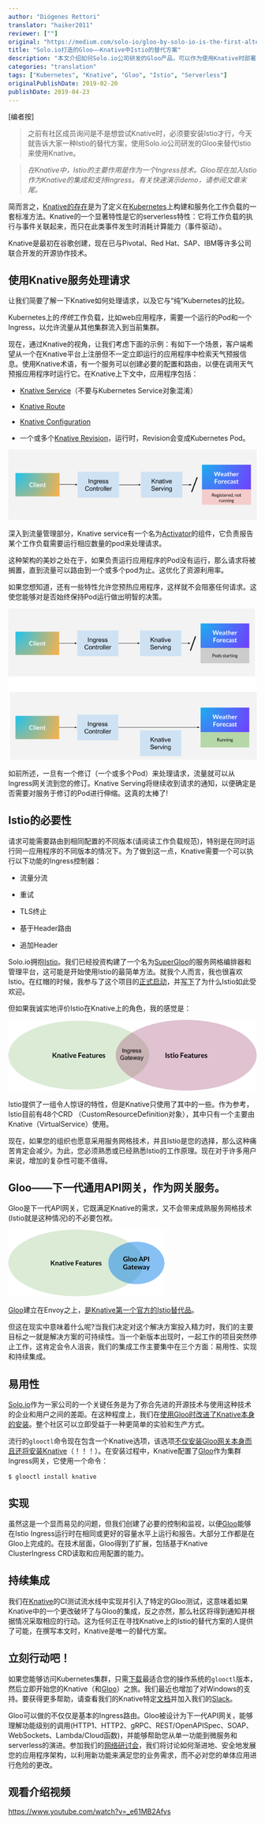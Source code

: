 ```yaml
---
author: "Diógenes Rettori"
translator: "haiker2011"
reviewer: [""]
original: "https://medium.com/solo-io/gloo-by-solo-io-is-the-first-alternative-to-istio-on-knative-324753586f3a"
title: "Solo.io打造的Gloo——Knative中Istio的替代方案"
description: "本文介绍如何Solo.io公司研发的Gloo产品，可以作为使用Knative时部署Istio的替代方案。"
categories: "translation"
tags: ["Kubernetes", "Knative", "Gloo", "Istio", "Serverless"]
originalPublishDate: 2019-02-20
publishDate: 2019-04-23
---
```


[编者按]
> 之前有社区成员询问是不是想尝试Knative时，必须要安装Istio才行，今天就告诉大家一种Istio的替代方案，使用Solo.io公司研发的Gloo来替代Istio来使用Knative。

> *在Knative中，Istio的主要作用是作为一个Ingress技术。Gloo现在加入Istio作为Knative的集成和支持Ingress。有关快速演示demo，请参阅文章末尾。*

简而言之，[Knative的存在](https://github.com/knative/docs)是为了定义在[Kubernetes](https://kubernetes.io/)上构建和服务化工作负载的一套标准方法。Knative的一个显著特性是它的serverless特性：它将工作负载的执行与事件关联起来，而只在此类事件发生时消耗计算能力（事件驱动）。

Knative是最初在谷歌创建，现在已与Pivotal、Red Hat、SAP、IBM等许多公司联合开发的开源协作技术。

## 使用Knative服务处理请求

让我们简要了解一下Knative如何处理请求，以及它与“纯”Kubernetes的比较。

Kubernetes上的*传统*工作负载，比如web应用程序，需要一个运行的Pod和一个Ingress，以允许流量从其他集群流入到当前集群。

现在，通过Knative的视角，让我们考虑下面的示例：有如下一个场景，客户端希望从一个在Knative平台上注册但不一定立即运行的应用程序中检索天气预报信息。使用Knative术语，有一个服务可以创建必要的配置和路由，以便在调用天气预报应用程序时运行它。在Knative上下文中，应用程序包括：

* [Knative Service](https://github.com/knative/serving/blob/master/docs/spec/spec.md#service)（不要与Kubernetes Service对象混淆）

* [Knative Route](https://github.com/knative/serving/blob/master/docs/spec/spec.md#route)

* [Knative Configuration](https://github.com/knative/serving/blob/master/docs/spec/spec.md#configuration)

* 一个或多个[Knative Revision](https://github.com/knative/serving/blob/master/docs/spec/spec.md#revision)，运行时，Revision会变成Kubernetes Pod。

![](./gloo-by-solo-io-is-the-first-alternative-to-istio-on-knative-1.png)

深入到流量管理部分，Knative service有一个名为[Activator](https://github.com/knative/serving/tree/master/pkg/activator)的组件，它负责报告某个工作负载需要运行相应数量的pod来处理请求。

这种架构的美妙之处在于，如果负责运行应用程序的Pod没有运行，那么请求将被搁置，直到流量可以路由到一个或多个pod为止。这优化了资源利用率。

如果您想知道，还有一些特性允许您预热应用程序，这样就不会阻塞任何请求。这使您能够对是否始终保持Pod运行做出明智的决策。

![](./gloo-by-solo-io-is-the-first-alternative-to-istio-on-knative-2.png)

如前所述，一旦有一个修订（一个或多个Pod）来处理请求，流量就可以从Ingress网关流到您的修订。Knative Serving将继续收到请求的通知，以便确定是否需要对服务于修订的Pod进行伸缩。这真的太棒了!

## Istio的必要性

请求可能需要路由到相同配置的不同版本(请阅读工作负载规范)，特别是在同时运行同一应用程序的不同版本的情况下。为了做到这一点，Knative需要一个可以执行以下功能的Ingress控制器：

* 流量分流

* 重试

* TLS终止

* 基于Header路由

* 追加Header

Solo.io拥抱[Istio](https://istio.io/zh/)。我们已经投资构建了一个名为[SuperGloo](https://github.com/solo-io/supergloo)的服务网格编排器和管理平台，这可能是开始使用Istio的最简单方法。就我个人而言，我也很喜欢Istio。在红帽的时候，我参与了这个项目的[正式启动](https://blog.openshift.com/red-hat-istio-launch/)，并[写下](https://www.infoworld.com/article/3273547/the-rise-of-the-istio-service-mesh.html)了为什么Istio如此受欢迎。

但如果我诚实地评价Istio在Knative上的角色，我的感觉是：

![](./gloo-by-solo-io-is-the-first-alternative-to-istio-on-knative-3.png)

Istio提供了一组令人惊讶的特性，但是Knative只使用了其中的一些。作为参考，Istio目前有48个CRD （CustomResourceDefinition对象），其中只有一个主要由Knative（VirtualService）使用。

现在，如果您的组织也愿意采用服务网格技术，并且Istio是您的选择，那么这种痛苦肯定会减少。为此，您必须熟悉或已经熟悉Istio的工作原理。现在对于许多用户来说，增加的复杂性可能不值得。

## Gloo——下一代通用API网关，作为网关服务。

Gloo是下一代API网关，它既满足Knative的需求，又不会带来成熟服务网格技术(Istio就是这种情况)的不必要包袱。

![](./gloo-by-solo-io-is-the-first-alternative-to-istio-on-knative-4.png)

[Gloo](https://gloo.solo.io/)建立在Envoy之上，[是Knative第一个官方的Istio替代品](https://knative.dev/docs/install/knative-with-gloo/)。

但这在现实中意味着什么呢?当我们决定对这个解决方案投入精力时，我们的主要目标之一就是解决方案的可持续性。当一个新版本出现时，一起工作的项目突然停止工作，这肯定会令人沮丧，我们的集成工作主要集中在三个方面：易用性、实现和持续集成。

## 易用性

[Solo.io](https://www.solo.io/)作为一家公司的一个关键任务是为了弥合先进的开源技术与使用这种技术的企业和用户之间的差距。在这种程度上，我们在[使用Gloo时改进了Knative本身的安装](https://knative.dev/docs/install/knative-with-gloo/)。整个社区可以立即受益于一种更简单的实验和生产方式。

流行的`glooctl`命令现在包含一个Knative选项，该选项[不仅安装Gloo网关本身而且还将安装Knative](https://gloo.solo.io/installation/#2c-install-the-gloo-knative-cluster-ingress-to-your-kubernetes-cluster-using-glooctl)（！！！）。在安装过程中，Knative配置了[Gloo](https://gloo.solo.io/)作为集群Ingress网关，它使用一个命令：

```shell
$ glooctl install knative
```

## 实现

虽然这是一个显而易见的问题，但我们创建了必要的控制和监视，以便[Gloo](https://gloo.solo.io/)能够在Istio Ingress运行时在相同或更好的容量水平上运行和报告。大部分工作都是在Gloo上完成的。在技术层面，Gloo得到了扩展，包括基于Knative ClusterIngress CRD读取和应用配置的能力。

## 持续集成

我们在[Knative](https://github.com/knative/serving/pull/3087)的CI测试流水线中实现并引入了特定的Gloo测试，这意味着如果Knative中的一个更改破坏了与Gloo的集成，反之亦然，那么社区将得到通知并根据情况采取相应的行动。这为任何正在寻找Knative上的Istio的替代方案的人提供了可能，在撰写本文时，Knative是唯一的替代方案。

## 立刻行动吧！

如果您能够访问Kubernetes集群，只需[下载](https://github.com/solo-io/gloo/releases)最适合您的操作系统的`glooctl`版本，然后立即开始您的Knative（和[Gloo](https://gloo.solo.io/)）之旅。我们最近也增加了对Windows的支持。要获得更多帮助，请查看我们的Knative特定[文档](https://gloo.solo.io/installation/#2c-install-the-gloo-knative-cluster-ingress-to-your-kubernetes-cluster-using-glooctl)并加入我们的[Slack](http://slack.solo.io/)。

Gloo可以做的不仅仅是基本的Ingress路由。Gloo被设计为下一代API网关，能够理解功能级别的调用(HTTP1、HTTP2、gRPC、REST/OpenAPISpec、SOAP、WebSockets、Lambda/Cloud函数)，并能够帮助您从单一功能到微服务和serverless的演进。参加我们的[网络研讨会](https://www.solo.io/)，我们将讨论如何渐进地、安全地发展您的应用程序架构，以利用新功能来满足您的业务需求，而不必对您的单体应用进行危险的更改。

## 观看介绍视频

<https://www.youtube.com/watch?v=_e61MB2Afvs>